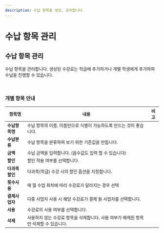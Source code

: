 ```yaml
---
description: 수납 항목을 생성, 관리합니다.
---
```


# 수납 항목 관리

## 수납 항목 관리

수납 항목을 관리합니다. 생성된 수강료는 학급에 추가하거나 개별 학생에게 추가하여 수납을 진행할 수 있습니다.

<figure><img src="../../../.gitbook/assets/수납항목관리.png" alt=""><figcaption></figcaption></figure>

### 개별 항목 안내

| 항목명       | 내용                                                | 비고 |
| --------- | ------------------------------------------------- | -- |
| **수납항목명** | 수납 항목의 이름. 이름만으로 식별이 가능하도록 만드는 것이 좋습니다.           |    |
| **수납분류**  | 수납 항목을 분류하여 보기 위한 기준값을 만듭니다.                      |    |
| **금액**    | 수납 금액을 입력합니다. (음수값도 입력 할 수 있습니다)                  |    |
| **할인**    | 할인 적용 여부를 선택합니다.                                  |    |
| **다과목할인** | 다과목(학급) 수강 시의 할인 옵션을 지정합니다.                       |    |
| **횟수사용**  | 매 월 수업 회차에 따라 수강료가 달라지는 경우 선택                     |    |
| **결제사업자** | 다중 사업자 사용 시 해당 수강료가 결제 될 사업자를 선택합니다.              |    |
| **사용**    | 수강료의 사용 여부를 선택합니다.                                |    |
| **삭제**    | 사용하지 않는 수강료 항목을 삭제합니다. 사용 여부가 해제된 항목만 삭제할 수 있습니다. |    |



